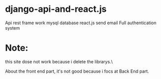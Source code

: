 # django-api-and-react.js

Api rest frame work
mysql database
react.js
send email
Full authentication system

# Note:
this site dose not work because i delete the librarys.\

About the front end part, it's not good because i focs at Back End part.
